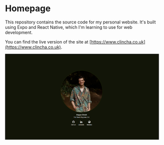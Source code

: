 # Homepage

This repository contains the source code for my personal website. It's built using Expo and React Native, which I'm learning to use for web development.

You can find the live version of the site at [https://www.clincha.co.uk](https://www.clincha.co.uk).

![website-screenshot.png](website-screenshot.png)